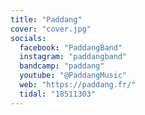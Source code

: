 ```yaml
---
title: "Paddang"
cover: "cover.jpg"
socials:
  facebook: "PaddangBand"
  instagram: "paddangband"
  bandcamp: "paddang"
  youtube: "@PaddangMusic"
  web: "https://paddang.fr/"
  tidal: "18511303"
---
```


